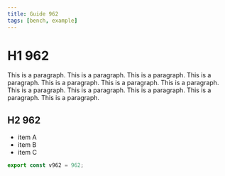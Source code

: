 ```yaml
---
title: Guide 962
tags: [bench, example]
---
```


# H1 962

This is a paragraph. This is a paragraph. This is a paragraph. This is a paragraph. This is a paragraph. This is a paragraph. This is a paragraph. This is a paragraph. This is a paragraph. This is a paragraph. This is a paragraph. This is a paragraph. 

## H2 962

- item A
- item B
- item C

```ts
export const v962 = 962;
```